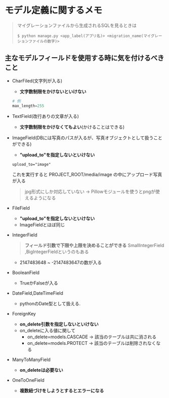 # モデル定義に関するメモ

> マイグレーションファイルから生成されるSQLを見るときは
> ```
> $ python manage.py <app_label(アプリ名)> <migration_name(マイグレーションファイルの数字)>
> ```

## 主なモデルフィールドを使用する時に気を付けるべきこと

- CharFiled(文字列が入る)
    - **文字数制限をかけないといけない**
    ```python
    # 例
    max_length=255
    ```

- TextField(改行ありの文章が入る)
    - **文字数制限をかけなくてもよい**(かけることはできる)

- ImageField(DBには写真のパスが入るが、写真オブジェクトとして扱うことができる)
    - **"upload_to"を指定しないといけない**
    ```
    upload_to="image"
    ```

    これを実行すると
    PROJECT_ROOT/media/image
    の中にアップロード写真が入る
    > jpg形式にしか対応していない -> Pillowモジュールを使うとpngが使えるようになる

- FileField
    - **"upload_to"を指定しないといけない**
    - ImageFieldとほぼ同じ

- IntegerField
    > **フィールド引数で下限や上限を決めることができる**
    > SmallIntegerField ,BigIntegerFieldというのもある
    - 2147483648 ~ -2147483647の数が入る

- BooleanField
    - TrueかFalseが入る

- DateField,DateTimeField
    - pythonのDate型として扱える.

- ForeignKey
    - **on_delete引数を指定しないといけない**
    - on_deleteに入る値に関して
        - on_delete=models.CASCADE
            -> 該当のテーブルは共に消される
        - on_delete=models.PROTECT
            -> 該当のテーブルは削除されなくなる

- ManyToManyField
    - **on_deleteは必要ない**

- OneToOneField
    - **複数紐づけをしようとするとエラーになる**
